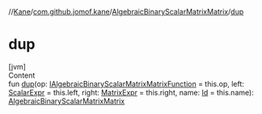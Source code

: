 //[Kane](../../index.md)/[com.github.jomof.kane](../index.md)/[AlgebraicBinaryScalarMatrixMatrix](index.md)/[dup](dup.md)



# dup  
[jvm]  
Content  
fun [dup](dup.md)(op: [IAlgebraicBinaryScalarMatrixMatrixFunction](../-i-algebraic-binary-scalar-matrix-matrix-function/index.md) = this.op, left: [ScalarExpr](../-scalar-expr/index.md) = this.left, right: [MatrixExpr](../-matrix-expr/index.md) = this.right, name: [Id](../../com.github.jomof.kane.impl/index.md#%5Bcom.github.jomof.kane.impl%2FId%2F%2F%2FPointingToDeclaration%2F%5D%2FClasslikes%2F-274594955) = this.name): [AlgebraicBinaryScalarMatrixMatrix](index.md)  



